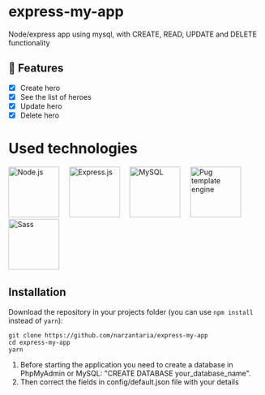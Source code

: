 # express-my-app
Node/express app using mysql, with CREATE, READ, UPDATE and DELETE functionality

## 📝 Features
- [x] Create hero
- [x] See the list of heroes
- [x] Update hero
- [x] Delete hero

# Used technologies

<div>
  <img src="/light/src/img/node.png" alt="Node.js" height="100" width="100"><span>&nbsp;&nbsp;&nbsp;&nbsp;</span>
  <img src="/light/src/img/express.png" alt="Express.js" height="100" width="100"><span>&nbsp;&nbsp;&nbsp;&nbsp;</span>
  <img src="/light/src/img/mysql.png" alt="MySQL" height="100" width="100"><span>&nbsp;&nbsp;&nbsp;&nbsp;</span>
  <img src="/light/src/img/pug.png" alt="Pug template engine" height="100" width="100"><span>&nbsp;&nbsp;&nbsp;&nbsp;</span>
  <img src="/light/src/img/sass.png" alt="Sass" height="100" width="100"><span>&nbsp;&nbsp;&nbsp;&nbsp;</span>
</div>

## Installation

Download the repository in your projects folder (you can use `npm install` instead of `yarn`):
```
git clone https://github.com/narzantaria/express-my-app
cd express-my-app
yarn
```
1. Before starting the application you need to create a database in PhpMyAdmin or MySQL: "CREATE DATABASE your_database_name". 
2. Then correct the fields in config/default.json file with your details